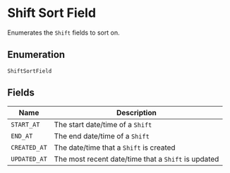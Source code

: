 
# Shift Sort Field

Enumerates the `Shift` fields to sort on.

## Enumeration

`ShiftSortField`

## Fields

| Name | Description |
|  --- | --- |
| `START_AT` | The start date/time of a `Shift` |
| `END_AT` | The end date/time of a `Shift` |
| `CREATED_AT` | The date/time that a `Shift` is created |
| `UPDATED_AT` | The most recent date/time that a `Shift` is updated |

